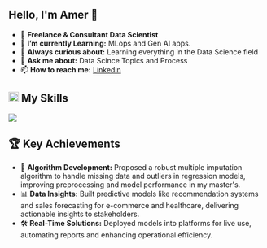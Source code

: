 ## Hello, I'm Amer 👋

- 🔭 **Freelance & Consultant Data Scientist**
- 🌱 **I’m currently Learning:** MLops and Gen AI apps.
- 🤔 **Always curious about:** Learning everything in the Data Science field
- 💬 **Ask me about:** Data Scince Topics and Process
- 📫 **How to reach me:** [Linkedin](https://www.linkedin.com/in/amer-fahmy/)


<h2> <img width="20" src="https://github.githubassets.com/images/icons/emoji/unicode/1f6e0.png"> My Skills</h2>
<img src="https://skillicons.dev/icons?i=py,pytorch,tensorflow,sklearn,ai,r,postgres,sqlite,mysql,github,aws,azure" />


## 🏆 **Key Achievements**  

- 🚀 **Algorithm Development:** Proposed a robust multiple imputation algorithm to handle missing data and outliers in regression models, improving preprocessing and model performance in my master's.  
- 📊 **Data Insights:** Built predictive models like recommendation systems and sales forecasting for e-commerce and healthcare, delivering actionable insights to stakeholders.  
- 🛠 **Real-Time Solutions:** Deployed models into platforms for live use, automating reports and enhancing operational efficiency.  
